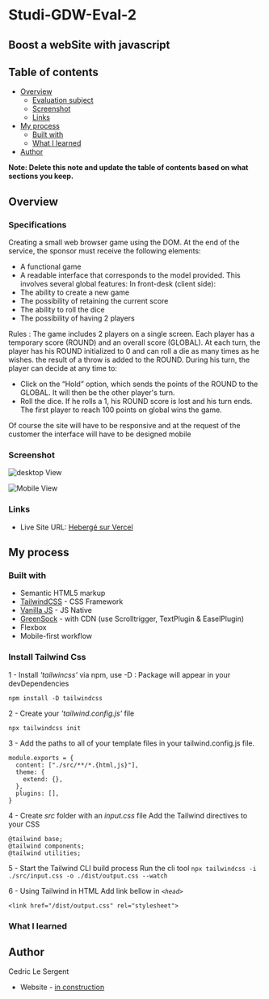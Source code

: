 # Studi-GDW-Eval-2
## Boost a webSite with javascript

## Table of contents

- [Overview](#overview)
  - [Evaluation subject](#specifications)
  - [Screenshot](#screenshot)
  - [Links](#links)
- [My process](#my-process)
  - [Built with](#built-with)
  - [What I learned](#what-i-learned)
- [Author](#author)


**Note: Delete this note and update the table of contents based on what sections you keep.**

## Overview

### Specifications

Creating a small web browser game using the DOM.
At the end of the service, the sponsor must receive the following elements:
- A functional game
- A readable interface that corresponds to the model provided.
This involves several global features:
In front-desk (client side):
- The ability to create a new game
- The possibility of retaining the current score
- The ability to roll the dice
- The possibility of having 2 players

Rules :
The game includes 2 players on a single screen.
Each player has a temporary score (ROUND) and an overall score (GLOBAL).
At each turn, the player has his ROUND initialized to 0 and can roll a die as many times as he wishes. the
result of a throw is added to the ROUND.
During his turn, the player can decide at any time to:
- Click on the “Hold” option, which sends the points of the ROUND to the GLOBAL. It will then be the
other player's turn.
- Roll the dice. If he rolls a 1, his ROUND score is lost and his turn ends.
The first player to reach 100 points on global wins the game.

Of course the site will have to be responsive and at the request of the customer the interface will have to be designed mobile

### Screenshot
![desktop View](./design-website-view/desktop-view.png)

![Mobile View](./design-website-view/mobile-view.png)

### Links

- Live Site URL: [Hebergé sur Vercel](https://#)

## My process

### Built with

- Semantic HTML5 markup
- [TailwindCSS](https://tailwind.com) - CSS Framework 
- [Vanilla JS](http://vanilla-js.com/) - JS Native
- [GreenSock](https://greensock.com/gsap/) - with CDN (use Scrolltrigger, TextPlugin & EaselPlugin)
- Flexbox
- Mobile-first workflow

### Install Tailwind Css

1 - Install *'tailwincss'* via npm, use -D  : Package will appear in your devDependencies

``
 npm install -D tailwindcss
 ``

2 - Create your *'tailwind.config.js'* file

``npx tailwindcss init
``

3 - Add the paths to all of your template files in your tailwind.config.js file.
````
module.exports = {
  content: ["./src/**/*.{html,js}"],
  theme: {
    extend: {},
  },
  plugins: [],
}
````
4 - Create *src* folder with an *input.css* file
Add the Tailwind directives to your CSS
````
@tailwind base;
@tailwind components;
@tailwind utilities;
````
5 - Start the Tailwind CLI build process
Run the cli tool
`npx tailwindcss -i ./src/input.css -o ./dist/output.css --watch`

6 - Using Tailwind in HTML
Add link bellow in *`<head>`*

`<link href="/dist/output.css" rel="stylesheet">`

### What I learned





## Author
Cedric Le  Sergent 
- Website - [in construction](/#)
